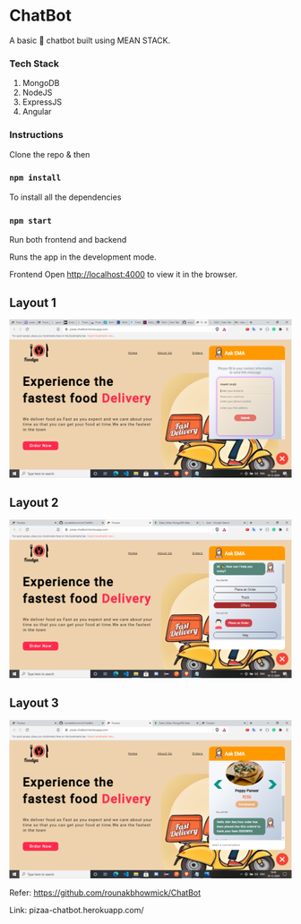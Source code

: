 # ChatBot
A basic  🍕 chatbot built using MEAN STACK.

### Tech Stack
1. MongoDB
2. NodeJS
3. ExpressJS
4. Angular

### Instructions

Clone the repo & then

### `npm install`

To install all the dependencies

### `npm start`
Run both frontend and backend

Runs the app in the development mode.<br />

Frontend
Open [http://localhost:4000](http://localhost:4000) to view it in the browser.

## Layout 1
 <p align="center">
  <img src="https://github.com/rounakbhowmick/ChatBot/blob/main/Layout1.png" width="800px">
</p>

## Layout 2
 <p align="center">
  <img src="https://github.com/rounakbhowmick/ChatBot/blob/main/Layout2.png" width="800px">
</p>

## Layout 3
 <p align="center">
  <img src="https://github.com/rounakbhowmick/ChatBot/blob/main/Layout3.png" width="800px">
</p>

Refer: https://github.com/rounakbhowmick/ChatBot

Link:  pizaa-chatbot.herokuapp.com/
